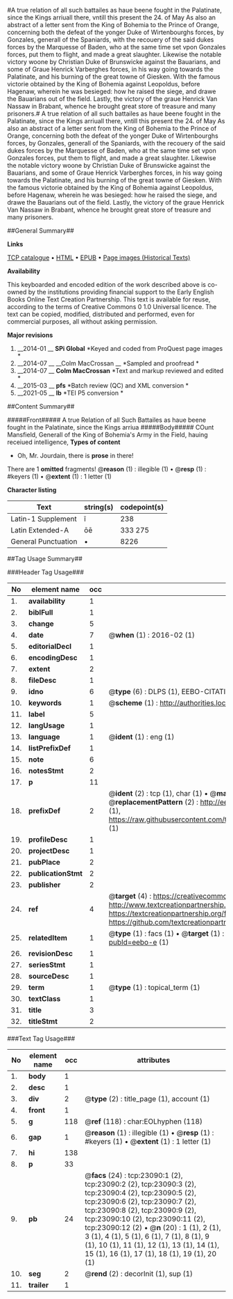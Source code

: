 #A true relation of all such battailes as haue beene fought in the Palatinate, since the Kings arriuall there, vntill this present the 24. of May As also an abstract of a letter sent from the King of Bohemia to the Prince of Orange, concerning both the defeat of the yonger Duke of Wirtenbourghs forces, by Gonzales, generall of the Spaniards, with the recouery of the said dukes forces by the Marquesse of Baden, who at the same time set vpon Gonzales forces, put them to flight, and made a great slaughter. Likewise the notable victory woone by Christian Duke of Brunswicke against the Bauarians, and some of Graue Henrick Varberghes forces, in his way going towards the Palatinate, and his burning of the great towne of Giesken. With the famous victorie obtained by the King of Bohemia against Leopoldus, before Hagenaw, wherein he was besieged: how he raised the siege, and drawe the Bauarians out of the field. Lastly, the victory of the graue Henrick Van Nassaw in Brabant, whence he brought great store of treasure and many prisoners.#
A true relation of all such battailes as haue beene fought in the Palatinate, since the Kings arriuall there, vntill this present the 24. of May As also an abstract of a letter sent from the King of Bohemia to the Prince of Orange, concerning both the defeat of the yonger Duke of Wirtenbourghs forces, by Gonzales, generall of the Spaniards, with the recouery of the said dukes forces by the Marquesse of Baden, who at the same time set vpon Gonzales forces, put them to flight, and made a great slaughter. Likewise the notable victory woone by Christian Duke of Brunswicke against the Bauarians, and some of Graue Henrick Varberghes forces, in his way going towards the Palatinate, and his burning of the great towne of Giesken. With the famous victorie obtained by the King of Bohemia against Leopoldus, before Hagenaw, wherein he was besieged: how he raised the siege, and drawe the Bauarians out of the field. Lastly, the victory of the graue Henrick Van Nassaw in Brabant, whence he brought great store of treasure and many prisoners.

##General Summary##

**Links**

[TCP catalogue](http://www.ota.ox.ac.uk/tcp/)  • 
[HTML](http://tei.it.ox.ac.uk/tcp/Texts-HTML/free/A08/A08155.html)  • 
[EPUB](http://tei.it.ox.ac.uk/tcp/Texts-EPUB/free/A08/A08155.epub) • 
[Page images (Historical Texts)](https://historicaltexts.jisc.ac.uk/eebo-99857365e)

**Availability**

This keyboarded and encoded edition of the work described above is co-owned by the
    institutions providing financial support to the Early English Books Online Text Creation
    Partnership. This text is available for reuse, according to the terms of  Creative Commons 0 1.0 Universal
    licence. The text can be copied, modified, distributed and performed, even for commercial
    purposes, all without asking permission.

**Major revisions**

1. __2014-01 __ __SPi Global__ *Keyed and coded from ProQuest page images *
1. __2014-07 __ __Colm MacCrossan __ *Sampled and proofread *
1. __2014-07 __ __Colm MacCrossan__ *Text and markup reviewed and edited *
1. __2015-03 __ __pfs__ *Batch review (QC) and XML conversion *
1. __2021-05 __ __lb__ *TEI P5 conversion *

##Content Summary##

#####Front#####
A true Relation of all Such Battailes as haue beene fought in the Palatinate, since the Kings arriua
#####Body#####
COunt Mansfield, Generall of the King of Bohemia's Army in the Field, hauing receiued intelligence, 
**Types of content**

  * Oh, Mr. Jourdain, there is **prose** in there!

There are 1 **omitted** fragments! 
 @__reason__ (1) : illegible (1)  •  @__resp__ (1) : #keyers (1)  •  @__extent__ (1) : 1 letter (1)

**Character listing**


|Text|string(s)|codepoint(s)|
|---|---|---|
|Latin-1 Supplement|î|238|
|Latin Extended-A|ōē|333 275|
|General Punctuation|•|8226|

##Tag Usage Summary##

###Header Tag Usage###

|No|element name|occ|attributes|
|---|---|---|---|
|1.|__availability__|1||
|2.|__biblFull__|1||
|3.|__change__|5||
|4.|__date__|7| @__when__ (1) : 2016-02 (1)|
|5.|__editorialDecl__|1||
|6.|__encodingDesc__|1||
|7.|__extent__|2||
|8.|__fileDesc__|1||
|9.|__idno__|6| @__type__ (6) : DLPS (1), EEBO-CITATION (1), VID (1), EEBO-PROQUEST (1), STC (2)|
|10.|__keywords__|1| @__scheme__ (1) : http://authorities.loc.gov/ (1)|
|11.|__label__|5||
|12.|__langUsage__|1||
|13.|__language__|1| @__ident__ (1) : eng (1)|
|14.|__listPrefixDef__|1||
|15.|__note__|6||
|16.|__notesStmt__|2||
|17.|__p__|11||
|18.|__prefixDef__|2| @__ident__ (2) : tcp (1), char (1)  •  @__matchPattern__ (2) : ([0-9\-]+):([0-9IVX]+) (1), (.+) (1)  •  @__replacementPattern__ (2) : http://eebo.chadwyck.com/downloadtiff?vid=$1&page=$2 (1), https://raw.githubusercontent.com/textcreationpartnership/Texts/master/tcpchars.xml#$1 (1)|
|19.|__profileDesc__|1||
|20.|__projectDesc__|1||
|21.|__pubPlace__|2||
|22.|__publicationStmt__|2||
|23.|__publisher__|2||
|24.|__ref__|4| @__target__ (4) : https://creativecommons.org/publicdomain/zero/1.0/ (1), http://www.textcreationpartnership.org/docs/. (1), https://textcreationpartnership.org/faq/#faq05 (1), https://github.com/textcreationpartnership (1)|
|25.|__relatedItem__|1| @__type__ (1) : facs (1)  •  @__target__ (1) : https://data.historicaltexts.jisc.ac.uk/view?pubId=eebo-e (1)|
|26.|__revisionDesc__|1||
|27.|__seriesStmt__|1||
|28.|__sourceDesc__|1||
|29.|__term__|1| @__type__ (1) : topical_term (1)|
|30.|__textClass__|1||
|31.|__title__|3||
|32.|__titleStmt__|2||


###Text Tag Usage###

|No|element name|occ|attributes|
|---|---|---|---|
|1.|__body__|1||
|2.|__desc__|1||
|3.|__div__|2| @__type__ (2) : title_page (1), account (1)|
|4.|__front__|1||
|5.|__g__|118| @__ref__ (118) : char:EOLhyphen (118)|
|6.|__gap__|1| @__reason__ (1) : illegible (1)  •  @__resp__ (1) : #keyers (1)  •  @__extent__ (1) : 1 letter (1)|
|7.|__hi__|138||
|8.|__p__|33||
|9.|__pb__|24| @__facs__ (24) : tcp:23090:1 (2), tcp:23090:2 (2), tcp:23090:3 (2), tcp:23090:4 (2), tcp:23090:5 (2), tcp:23090:6 (2), tcp:23090:7 (2), tcp:23090:8 (2), tcp:23090:9 (2), tcp:23090:10 (2), tcp:23090:11 (2), tcp:23090:12 (2)  •  @__n__ (20) : 1 (1), 2 (1), 3 (1), 4 (1), 5 (1), 6 (1), 7 (1), 8 (1), 9 (1), 10 (1), 11 (1), 12 (1), 13 (1), 14 (1), 15 (1), 16 (1), 17 (1), 18 (1), 19 (1), 20 (1)|
|10.|__seg__|2| @__rend__ (2) : decorInit (1), sup (1)|
|11.|__trailer__|1||
